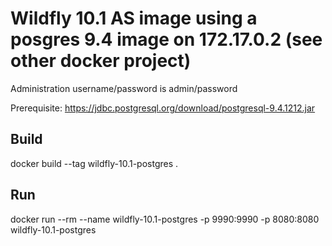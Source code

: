 # Wildfly 10.1 AS image using a posgres 9.4 image on 172.17.0.2 (see other docker project)
Administration username/password is admin/password

Prerequisite: https://jdbc.postgresql.org/download/postgresql-9.4.1212.jar

## Build
docker build --tag wildfly-10.1-postgres .

## Run
docker run --rm --name wildfly-10.1-postgres -p 9990:9990 -p 8080:8080 wildfly-10.1-postgres
